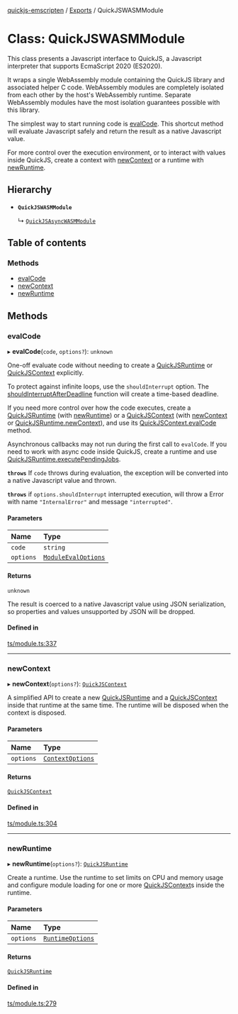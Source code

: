 [quickjs-emscripten](../README.md) / [Exports](../modules.md) / QuickJSWASMModule

# Class: QuickJSWASMModule

This class presents a Javascript interface to QuickJS, a Javascript interpreter
that supports EcmaScript 2020 (ES2020).

It wraps a single WebAssembly module containing the QuickJS library and
associated helper C code. WebAssembly modules are completely isolated from
each other by the host's WebAssembly runtime. Separate WebAssembly modules
have the most isolation guarantees possible with this library.

The simplest way to start running code is [evalCode](QuickJSWASMModule.md#evalcode). This shortcut
method will evaluate Javascript safely and return the result as a native
Javascript value.

For more control over the execution environment, or to interact with values
inside QuickJS, create a context with [newContext](QuickJSWASMModule.md#newcontext) or a runtime with
[newRuntime](QuickJSWASMModule.md#newruntime).

## Hierarchy

- **`QuickJSWASMModule`**

  ↳ [`QuickJSAsyncWASMModule`](QuickJSAsyncWASMModule.md)

## Table of contents

### Methods

- [evalCode](QuickJSWASMModule.md#evalcode)
- [newContext](QuickJSWASMModule.md#newcontext)
- [newRuntime](QuickJSWASMModule.md#newruntime)

## Methods

### evalCode

▸ **evalCode**(`code`, `options?`): `unknown`

One-off evaluate code without needing to create a [QuickJSRuntime](QuickJSRuntime.md) or
[QuickJSContext](QuickJSContext.md) explicitly.

To protect against infinite loops, use the `shouldInterrupt` option. The
[shouldInterruptAfterDeadline](../modules.md#shouldinterruptafterdeadline) function will create a time-based deadline.

If you need more control over how the code executes, create a
[QuickJSRuntime](QuickJSRuntime.md) (with [newRuntime](QuickJSWASMModule.md#newruntime)) or a [QuickJSContext](QuickJSContext.md) (with
[newContext](QuickJSWASMModule.md#newcontext) or [QuickJSRuntime.newContext](QuickJSRuntime.md#newcontext)), and use its
[QuickJSContext.evalCode](QuickJSContext.md#evalcode) method.

Asynchronous callbacks may not run during the first call to `evalCode`. If
you need to work with async code inside QuickJS, create a runtime and use
[QuickJSRuntime.executePendingJobs](QuickJSRuntime.md#executependingjobs).

**`throws`** If `code` throws during evaluation, the exception will be
converted into a native Javascript value and thrown.

**`throws`** if `options.shouldInterrupt` interrupted execution, will throw a Error
with name `"InternalError"` and  message `"interrupted"`.

#### Parameters

| Name | Type |
| :------ | :------ |
| `code` | `string` |
| `options` | [`ModuleEvalOptions`](../interfaces/ModuleEvalOptions.md) |

#### Returns

`unknown`

The result is coerced to a native Javascript value using JSON
serialization, so properties and values unsupported by JSON will be dropped.

#### Defined in

[ts/module.ts:337](https://github.com/justjake/quickjs-emscripten/blob/master/ts/module.ts#L337)

___

### newContext

▸ **newContext**(`options?`): [`QuickJSContext`](QuickJSContext.md)

A simplified API to create a new [QuickJSRuntime](QuickJSRuntime.md) and a
[QuickJSContext](QuickJSContext.md) inside that runtime at the same time. The runtime will
be disposed when the context is disposed.

#### Parameters

| Name | Type |
| :------ | :------ |
| `options` | [`ContextOptions`](../interfaces/ContextOptions.md) |

#### Returns

[`QuickJSContext`](QuickJSContext.md)

#### Defined in

[ts/module.ts:304](https://github.com/justjake/quickjs-emscripten/blob/master/ts/module.ts#L304)

___

### newRuntime

▸ **newRuntime**(`options?`): [`QuickJSRuntime`](QuickJSRuntime.md)

Create a runtime.
Use the runtime to set limits on CPU and memory usage and configure module
loading for one or more [QuickJSContext](QuickJSContext.md)s inside the runtime.

#### Parameters

| Name | Type |
| :------ | :------ |
| `options` | [`RuntimeOptions`](../interfaces/RuntimeOptions.md) |

#### Returns

[`QuickJSRuntime`](QuickJSRuntime.md)

#### Defined in

[ts/module.ts:279](https://github.com/justjake/quickjs-emscripten/blob/master/ts/module.ts#L279)
